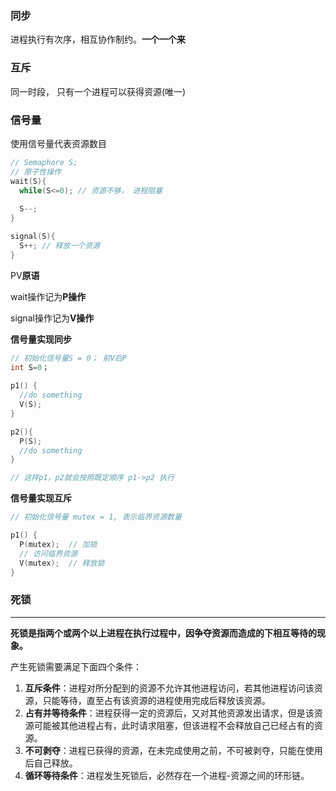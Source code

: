 ### 同步

进程执行有次序，相互协作制约。**一个一个来**

### 互斥

同一时段， 只有一个进程可以获得资源(唯一)

### 信号量

使用信号量代表资源数目

```c
// Semaphore S;
// 原子性操作
wait(S){
  while(S<=0); // 资源不够， 进程阻塞
  
  S--;
}

signal(S){
  S++; // 释放一个资源
}
```

PV**原语**

wait操作记为**P操作**

signal操作记为**V操作**

**信号量实现同步**

```c
// 初始化信号量S = 0； 前V后P
int S=0；
  
p1() {
  //do something
  V(S);
}

p2(){
  P(S);
  //do something
}

// 这样p1，p2就会按照既定顺序 p1->p2 执行
```

**信号量实现互斥**

```c
// 初始化信号量 mutex = 1, 表示临界资源数量

p1() {
  P(mutex);  // 加锁
  // 访问临界资源
  V(mutex);  // 释放锁
}
```

### 死锁

<hr/>

**死锁是指两个或两个以上进程在执行过程中，因争夺资源而造成的下相互等待的现象。** 

产生死锁需要满足下面四个条件：

1. **互斥条件**：进程对所分配到的资源不允许其他进程访问，若其他进程访问该资源，只能等待，直至占有该资源的进程使用完成后释放该资源。
2. **占有并等待条件**：进程获得一定的资源后，又对其他资源发出请求，但是该资源可能被其他进程占有，此时请求阻塞，但该进程不会释放自己已经占有的资源。
3. **不可剥夺**：进程已获得的资源，在未完成使用之前，不可被剥夺，只能在使用后自己释放。
4. **循环等待条件**：进程发生死锁后，必然存在一个进程-资源之间的环形链。

